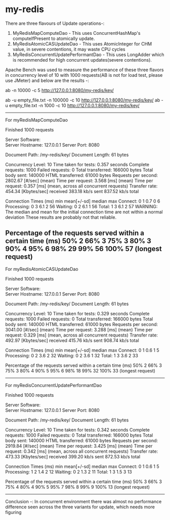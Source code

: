 # my-redis
There are three flavours of Update operations-:
1. MyRedisMapComputeDao - This uses ConcurrentHashMap's computeIfPresent to atomically update.
2. MyRedisAtomicCASUpdateDao - This uses AtomicInteger for CHM value, in severe contentions, it may waste CPU cycles
3. MyRedisConcurrentUpdatePerformantDao - This uses LongAdder which is recommended for high concurrent updates(severe contentions).

Apache Bench was used to measure the performance of these three flavors in concurrency level of 10 with 1000 requests(AB is not for load test, please use JMeter)
and below are the results -:


ab -n 10000 -c 5 http://127.0.0.1:8080/my-redis/key/

ab -u empty_file.txt -n 100000 -c 10 http://127.0.0.1:8080/my-redis/key/
ab -u empty_file.txt -n 1000 -c 10 http://127.0.0.1:8080/my-redis/key/



-------------------------------------------------------------------------------------------
For myRedisMapComputeDao

Finished 1000 requests


Server Software:        
Server Hostname:        127.0.0.1
Server Port:            8080

Document Path:          /my-redis/key/
Document Length:        61 bytes

Concurrency Level:      10
Time taken for tests:   0.357 seconds
Complete requests:      1000
Failed requests:        0
Total transferred:      166000 bytes
Total body sent:        140000
HTML transferred:       61000 bytes
Requests per second:    2802.67 [#/sec] (mean)
Time per request:       3.568 [ms] (mean)
Time per request:       0.357 [ms] (mean, across all concurrent requests)
Transfer rate:          454.34 [Kbytes/sec] received
                        383.18 kb/s sent
                        837.52 kb/s total

Connection Times (ms)
              min  mean[+/-sd] median   max
Connect:        0    1   0.7      0       6
Processing:     0    3   6.1      2      56
Waiting:        0    2   6.1      1      56
Total:          1    3   6.1      2      57
WARNING: The median and mean for the initial connection time are not within a normal deviation
        These results are probably not that reliable.

Percentage of the requests served within a certain time (ms)
  50%      2
  66%      3
  75%      3
  80%      3
  90%      4
  95%      6
  98%     29
  99%     56
 100%     57 (longest request)
 -------------------------------------------------------------------------------------------

 For myRedisAtomicCASUpdateDao

 Finished 1000 requests


Server Software:        
Server Hostname:        127.0.0.1
Server Port:            8080

Document Path:          /my-redis/key/
Document Length:        61 bytes

Concurrency Level:      10
Time taken for tests:   0.329 seconds
Complete requests:      1000
Failed requests:        0
Total transferred:      166000 bytes
Total body sent:        140000
HTML transferred:       61000 bytes
Requests per second:    3041.00 [#/sec] (mean)
Time per request:       3.288 [ms] (mean)
Time per request:       0.329 [ms] (mean, across all concurrent requests)
Transfer rate:          492.97 [Kbytes/sec] received
                        415.76 kb/s sent
                        908.74 kb/s total

Connection Times (ms)
              min  mean[+/-sd] median   max
Connect:        0    1   0.6      1       5
Processing:     0    2   3.6      2      32
Waiting:        0    2   3.6      1      32
Total:          1    3   3.6      2      33

Percentage of the requests served within a certain time (ms)
  50%      2
  66%      3
  75%      3
  80%      4
  90%      5
  95%      6
  98%     18
  99%     32
 100%     33 (longest request)

-------------------------------------------------------------------------------------------
For myRedisConcurrentUpdatePerformantDao

Finished 1000 requests


Server Software:        
Server Hostname:        127.0.0.1
Server Port:            8080

Document Path:          /my-redis/key/
Document Length:        61 bytes

Concurrency Level:      10
Time taken for tests:   0.342 seconds
Complete requests:      1000
Failed requests:        0
Total transferred:      166000 bytes
Total body sent:        140000
HTML transferred:       61000 bytes
Requests per second:    2919.84 [#/sec] (mean)
Time per request:       3.425 [ms] (mean)
Time per request:       0.342 [ms] (mean, across all concurrent requests)
Transfer rate:          473.33 [Kbytes/sec] received
                        399.20 kb/s sent
                        872.53 kb/s total

Connection Times (ms)
              min  mean[+/-sd] median   max
Connect:        0    1   0.6      1       5
Processing:     1    2   1.4      2      12
Waiting:        0    2   1.3      2      11
Total:          1    3   1.5      3      13

Percentage of the requests served within a certain time (ms)
  50%      3
  66%      3
  75%      4
  80%      4
  90%      5
  95%      7
  98%      8
  99%      9
 100%     13 (longest request)


-------------------------------------------------------------------------------------------

Conclusion -: In concurrent environment there was almost no performance difference seen across the three variants for update, which needs more figuring
